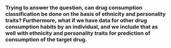 ### Trying to answer the question, can drug consumption classification be done on the basis of ethnicity and personality traits? Furthermore, what if we have data for other drug consumption habits by an individual, and we include that as well with ethnicity and personality traits for prediction of consumption of the target drug.
